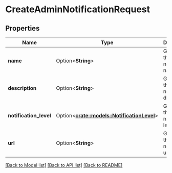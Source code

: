 # CreateAdminNotificationRequest

## Properties

Name | Type | Description | Notes
------------ | ------------- | ------------- | -------------
**name** | Option<**String**> | Gets or sets the notification name. | [optional]
**description** | Option<**String**> | Gets or sets the notification description. | [optional]
**notification_level** | Option<[**crate::models::NotificationLevel**](NotificationLevel.md)> | Gets or sets the notification level. | [optional]
**url** | Option<**String**> | Gets or sets the notification url. | [optional]

[[Back to Model list]](../README.md#documentation-for-models) [[Back to API list]](../README.md#documentation-for-api-endpoints) [[Back to README]](../README.md)


